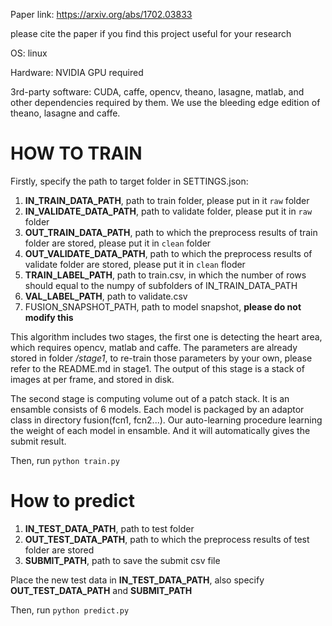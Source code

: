 Paper link: https://arxiv.org/abs/1702.03833 

please cite the paper if you find this project useful for your research

OS: linux

Hardware: NVIDIA GPU required

3rd-party software: CUDA, caffe, opencv, theano, lasagne, matlab, and other dependencies required by them. We use the bleeding edge edition of theano, lasagne and caffe.

# HOW TO TRAIN

Firstly, specify the path to target folder in SETTINGS.json:

1. **IN_TRAIN_DATA_PATH**, path to train folder, please put in it `raw` folder
2. **IN_VALIDATE_DATA_PATH**, path to validate folder, please put it in `raw` folder
3. **OUT_TRAIN_DATA_PATH**, path to which the preprocess results of train folder are stored, please put it in `clean` folder
4. **OUT_VALIDATE_DATA_PATH**, path to which the preprocess results of validate folder are stored, please put it in `clean` floder
5. **TRAIN_LABEL_PATH**, path to train.csv, in which the number of rows should equal to the numpy of subfolders of IN_TRAIN_DATA_PATH
6. **VAL_LABEL_PATH**, path to validate.csv
7. FUSION_SNAPSHOT_PATH, path to model snapshot, **please do not modify this**



This algorithm includes two stages, the first one is detecting the heart area, which requires opencv, matlab and caffe. The parameters are already stored in folder */stage1*, to re-train those parameters by your own, please refer to the README.md in stage1. The output of this stage is a stack of images at per frame, and stored in disk.

The second stage is computing volume out of a patch stack. It is an ensamble consists of 6 models. Each model is packaged by an adaptor class in directory fusion(fcn1, fcn2...). Our auto-learning procedure learning the weight of each model in ensamble. And it will automatically gives the submit result.

Then, run `python train.py`

# How to predict

1. **IN_TEST_DATA_PATH**, path to test folder
2. **OUT_TEST_DATA_PATH**, path to which the preprocess results of test folder are stored
3. **SUBMIT_PATH**, path to save the submit csv file

Place the new test data in **IN_TEST_DATA_PATH**, also specify **OUT_TEST_DATA_PATH** and **SUBMIT_PATH**

Then, run `python predict.py`
